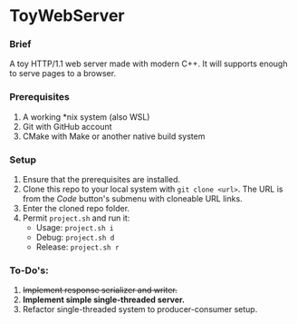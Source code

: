 # ToyWebServer

### Brief
A toy HTTP/1.1 web server made with modern C++. It will supports enough to serve pages to a browser.

### Prerequisites
 1. A working *nix system (also WSL) 
 2. Git with GitHub account
 3. CMake with Make or another native build system

### Setup
 1. Ensure that the prerequisites are installed.
 2. Clone this repo to your local system with `git clone <url>`. The URL is from the _Code_ button's submenu with cloneable URL links.
 3. Enter the cloned repo folder.
 4. Permit `project.sh` and run it:
    - Usage: `project.sh i`
    - Debug: `project.sh d`
    - Release: `project.sh r`

### To-Do's:
 1. ~~Implement response serializer and writer.~~
 2. **Implement simple single-threaded server.**
 3. Refactor single-threaded system to producer-consumer setup.
